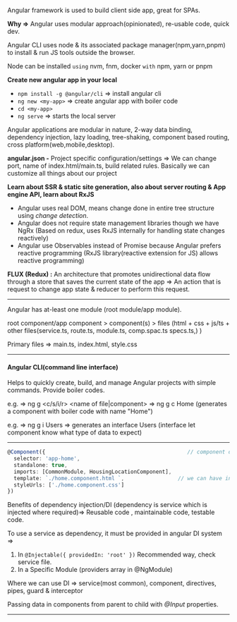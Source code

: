 Angular framework is used to build client side app, great for SPAs.

**Why =>** Angular uses modular approach(opinionated), re-usable code, quick dev.

Angular CLI uses node & its associated package manager(npm,yarn,pnpm) to install & run JS tools outside the browser.

Node can be installed `using` nvm, fnm, docker `with` npm, yarn or pnpm

**Create new angular app in your local**

- `npm install -g @angular/cli` => install angular cli
- `ng new <my-app>`             => create angular app with boiler code
- `cd <my-app>`             
- `ng serve`                    => starts the local server

Angular applications are modular in nature, 2-way data binding, dependency injection, lazy loading, tree-shaking, component based routing, cross platform(web,mobile,desktop). 

**angular.json -** Project specific configuration/settings => We can change port, name of index.html/main.ts, build related rules. Basically we can customize all things about our project

**Learn about SSR & static site generation, also about server routing & App engine API, learn about RxJS**

- Angular uses real DOM, means change done in entire tree structure using *change detection*.
- Angular does not require state management libraries though we have NgRx (Based on redux, uses RxJS internally for handling state changes reactively)
- Angular use Observables instead of Promise because Angular prefers reactive programming (RxJS library(reactive extension for JS) allows reactive programming)

**FLUX (Redux) :** An architecture that promotes unidirectional data flow through a store that saves the current state of the app => An action that is request to change app state & reducer to perform this request.

---

Angular has at-least one module (root module/app module).

root component/app component > component(s) > files (html + css + js/ts + other files(service.ts, route.ts, module.ts, comp.spac.ts specs.ts,) )   

Primary files => main.ts, index.html, style.css

---

#### Angular CLI(command line interface)

Helps to quickly create, build, and manage Angular projects with simple commands. Provide boiler codes.

e.g. => ng g <c/s/i/r> <name of file|component>  => ng g c Home (generates a component with boiler code with name "Home")

e.g. => ng g i Users => generates an interface Users (interface let component know what type of data to expect)

---

```ts
@Component({                                             // component decorator (meta data)
  selector: 'app-home',
  standalone: true,
  imports: [CommonModule, HousingLocationComponent],  
  template: `./home.component.html `,                 // we can have inline template also, if we have small template(html)
  styleUrls: ['./home.component.css']
})
```

Benefits of dependency injection/DI (dependency is service which is injected where required)=> Reusable code , maintainable code, testable code. 

To use a service as dependency, it must be provided in angular DI system => 
1. In ```@Injectable({ providedIn: 'root' })``` Recommended way, check service file.
2. In a Specific Module (providers array in @NgModule)

Where we can use DI => service(most common), component, directives, pipes, guard & interceptor

Passing data in components from parent to child with *@Input* properties.

---